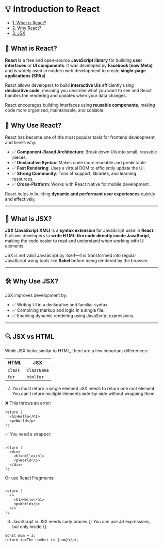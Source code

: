 # 💡 Introduction to React
 - [1. What is React?](#1-what-is-react)
  - [2. Why React?](#2-why-react)
  - [3. JSX](#3-jsx)

## 📘 What is React?

**React** is a free and open-source **JavaScript library** for building **user interfaces** or **UI components**. It was developed by **Facebook (now Meta)** and is widely used in modern web development to create **single-page applications (SPAs)**.

React allows developers to build **interactive UIs** efficiently using **declarative code**, meaning you describe what you want to see and React handles the rendering and updates when your data changes.

React encourages building interfaces using **reusable components**, making code more organized, maintainable, and scalable.



## 🚀 Why Use React?

React has become one of the most popular tools for frontend development, and here’s why:

- ✅ **Component-Based Architecture**: Break down UIs into small, reusable pieces.
- ✅ **Declarative Syntax**: Makes code more readable and predictable.
- ✅ **Fast Rendering**: Uses a virtual DOM to efficiently update the UI.
- ✅ **Strong Community**: Tons of support, libraries, and learning resources.
- ✅ **Cross-Platform**: Works with React Native for mobile development.


React helps in building **dynamic and performant user experiences** quickly and effectively.

---



## 📘 What is JSX?

**JSX (JavaScript XML)** is a **syntax extension** for JavaScript used in **React**. It allows developers to **write HTML-like code directly inside JavaScript**, making the code easier to read and understand when working with UI elements.

JSX is not valid JavaScript by itself—it is transformed into regular JavaScript using tools like **Babel** before being rendered by the browser.

---

## 🛠️ Why Use JSX?

JSX improves development by:

- ✅ Writing UI in a declarative and familiar syntax.
- ✅ Combining markup and logic in a single file.
- ✅ Enabling dynamic rendering using JavaScript expressions.

---

## 🔍 JSX vs HTML

While JSX looks similar to HTML, there are a few important differences:

| HTML | JSX |
|------|-----|
| `class` | `className` |
| `for` | `htmlfor` |

2. You must return a single element
JSX needs to return one root element. You can’t return multiple elements side-by-side without wrapping them.

❌ This throws an error:
```
return (
  <h1>Hello</h1>
  <p>World</p>
);
```
✅ You need a wrapper:
```

return (
  <div>
    <h1>Hello</h1>
    <p>World</p>
  </div>
);
```
Or use React Fragments:
```

return (
  <>
    <h1>Hello</h1>
    <p>World</p>
  </>
);
```
3. JavaScript in JSX needs curly braces {}
You can use JS expressions, but only inside {}:

```
const num = 3;
return <p>The number is {num}</p>;
```
